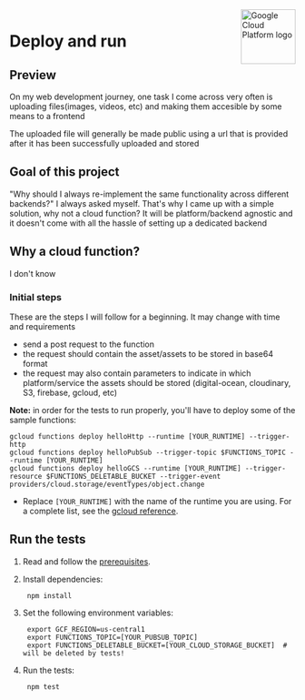<img src="https://avatars2.githubusercontent.com/u/2810941?v=3&s=96" alt="Google Cloud Platform logo" title="Google Cloud Platform" align="right" height="96" width="96"/>


# Deploy and run

## Preview
On my web development journey, one task I come across very often is uploading files(images, videos, etc) and making them accesible by some means to a frontend

The uploaded file will generally be made public using a url that is provided after it has been successfully uploaded and stored

## Goal of this project
"Why should I always re-implement the same functionality across different backends?" I always asked myself. That's why I came up with a simple solution, why not a cloud function? It will be platform/backend agnostic and it doesn't come with all the hassle of setting up a dedicated backend

## Why a cloud function?
I don't know

### Initial steps
These are the steps I will follow for a beginning. It may change with time and requirements
- send a post request to the function
- the request should contain the asset/assets to be stored in base64 format
- the request may also contain parameters to indicate in which platform/service the assets should be stored (digital-ocean, cloudinary, S3, firebase, gcloud, etc)


**Note:** in order for the tests to run properly, you'll have to deploy some of the sample functions:

```
gcloud functions deploy helloHttp --runtime [YOUR_RUNTIME] --trigger-http
gcloud functions deploy helloPubSub --trigger-topic $FUNCTIONS_TOPIC --runtime [YOUR_RUNTIME]
gcloud functions deploy helloGCS --runtime [YOUR_RUNTIME] --trigger-resource $FUNCTIONS_DELETABLE_BUCKET --trigger-event providers/cloud.storage/eventTypes/object.change
```

* Replace `[YOUR_RUNTIME]` with the name of the runtime you are using. For a
complete list, see the [gcloud reference](https://cloud.google.com/sdk/gcloud/reference/functions/deploy#--runtime).

## Run the tests

1. Read and follow the [prerequisites](../../../../#prerequisites).


1. Install dependencies:

        npm install

1. Set the following environment variables:

        export GCF_REGION=us-central1
        export FUNCTIONS_TOPIC=[YOUR_PUBSUB_TOPIC]
        export FUNCTIONS_DELETABLE_BUCKET=[YOUR_CLOUD_STORAGE_BUCKET]  # will be deleted by tests!

1. Run the tests:

        npm test
